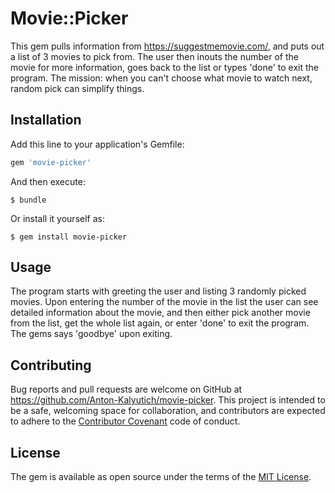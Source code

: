 # Movie::Picker

This gem pulls information from https://suggestmemovie.com/, and puts out a list of 3 movies to pick from.
The user then inouts the number of the movie for more information, goes back to the list or types 'done' to exit the program.
The mission: when you can't choose what movie to watch next, random pick can simplify things.

## Installation

Add this line to your application's Gemfile:

```ruby
gem 'movie-picker'
```

And then execute:

    $ bundle

Or install it yourself as:

    $ gem install movie-picker

## Usage

The program starts with greeting the user and listing 3 randomly picked movies. Upon entering the number of the movie in the list the user can see detailed information about the movie, and then either pick another movie from the list, get the whole list again, or enter 'done' to exit the program. The gems says 'goodbye' upon exiting.

## Contributing

Bug reports and pull requests are welcome on GitHub at https://github.com/Anton-Kalyutich/movie-picker. This project is intended to be a safe, welcoming space for collaboration, and contributors are expected to adhere to the [Contributor Covenant](http://contributor-covenant.org) code of conduct.

## License

The gem is available as open source under the terms of the [MIT License](https://opensource.org/licenses/MIT).
